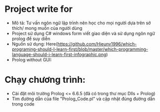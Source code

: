 # Project write for
* Mô tả: Tư vấn ngôn ngữ lập trình nên học cho mọi người dựa trên sở thích/ mong muốn của người dùng
* Project sử dụng C# windows form viết giao diện và sử dụng ngôn ngữ prolog để suy diễn
* Nguồn sử dụng: Here(https://github.com/Hieunv1996/which-programing-should-I-learn-first/blob/master/which-programming-language-should-i-learn-first-infographic.png)
* Prolog without GUI: 

# Chạy chương trình:
* Cài đặt môi trường Prolog <= 6.6.5 (đã có trong thư mục Dlls + Prolog)
* Tìm đường dẫn của file "Prolog_Code.pl" và cập nhật đúng đường dẫn trong code